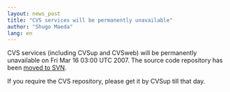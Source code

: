 ```yaml
---
layout: news_post
title: "CVS services will be permanently unavailable"
author: "Shugo Maeda"
lang: en
---
```


CVS services (including CVSup and CVSweb) will be permanently
unavailable on Fri Mar 16 03:00 UTC 2007. The source code repository has
been [moved to SVN](/en/news/2006/12/22/cvs-repository-moved-to-svn/).

If you require the CVS repository, please get it by CVSup till that day.
